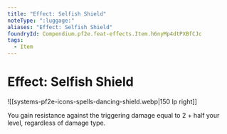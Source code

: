 ```yaml
---
title: "Effect: Selfish Shield"
noteType: ":luggage:"
aliases: "Effect: Selfish Shield"
foundryId: Compendium.pf2e.feat-effects.Item.h6nyMp4dtPXBfCJc
tags:
  - Item
---
```


# Effect: Selfish Shield
![[systems-pf2e-icons-spells-dancing-shield.webp|150 lp right]]

You gain resistance against the triggering damage equal to 2 + half your level, regardless of damage type.
